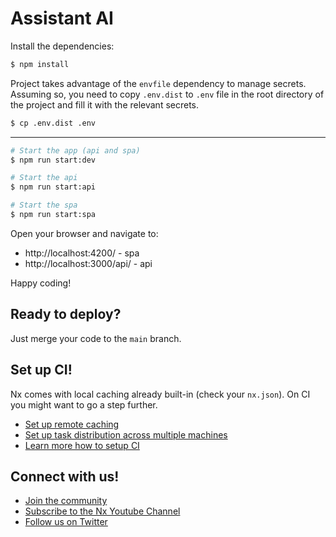 # Assistant AI

Install the dependencies:
```bash
$ npm install
```

Project takes advantage of the `envfile` dependency to manage secrets. Assuming so, you need to copy `.env.dist` to `.env` file in the root directory of the project and fill it with the relevant secrets.

```bash
$ cp .env.dist .env
```

---

```bash
# Start the app (api and spa)
$ npm run start:dev

# Start the api
$ npm run start:api

# Start the spa
$ npm run start:spa
```

Open your browser and navigate to:
  * http://localhost:4200/ - spa
  * http://localhost:3000/api/ - api

Happy coding!


## Ready to deploy?

Just merge your code to the `main` branch.

## Set up CI!

Nx comes with local caching already built-in (check your `nx.json`). On CI you might want to go a step further.

- [Set up remote caching](https://nx.dev/core-features/share-your-cache)
- [Set up task distribution across multiple machines](https://nx.dev/nx-cloud/features/distribute-task-execution)
- [Learn more how to setup CI](https://nx.dev/recipes/ci)

## Connect with us!

- [Join the community](https://nx.dev/community)
- [Subscribe to the Nx Youtube Channel](https://www.youtube.com/@nxdevtools)
- [Follow us on Twitter](https://twitter.com/nxdevtools)
